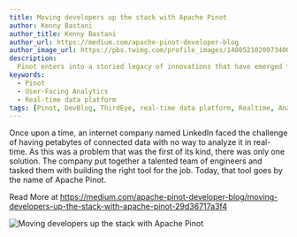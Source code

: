 ```yaml
---
title: Moving developers up the stack with Apache Pinot
author: Kenny Bastani
author_title: Kenny Bastani
author_url: https://medium.com/apache-pinot-developer-blog
author_image_url: https://pbs.twimg.com/profile_images/1400521020973400069/5y2UMi4r_400x400.jpg
description:
  Pinot enters into a storied legacy of innovations that have emerged from one of the world’s largest online social networks. Over a few decades, the Silicon Valley tech giant has helped hundreds of millions of people around the world navigate their careers.
keywords:
  - Pinot
  - User-Facing Analytics
  - Real-time data platform
tags: [Pinot, DevBlog, ThirdEye, real-time data platform, Realtime, Analytics, User-Facing Analytics]
---
```


Once upon a time, an internet company named LinkedIn faced the challenge of having petabytes of connected data with no way to analyze it in real-time. As this was a problem that was the first of its kind, there was only one solution. The company put together a talented team of engineers and tasked them with building the right tool for the job. Today, that tool goes by the name of Apache Pinot.

Read More at https://medium.com/apache-pinot-developer-blog/moving-developers-up-the-stack-with-apache-pinot-29d36717a3f4

![Moving developers up the stack with Apache Pinot](https://miro.medium.com/max/1400/1*dnSikeGxTrfrF95niX16PA.png)
